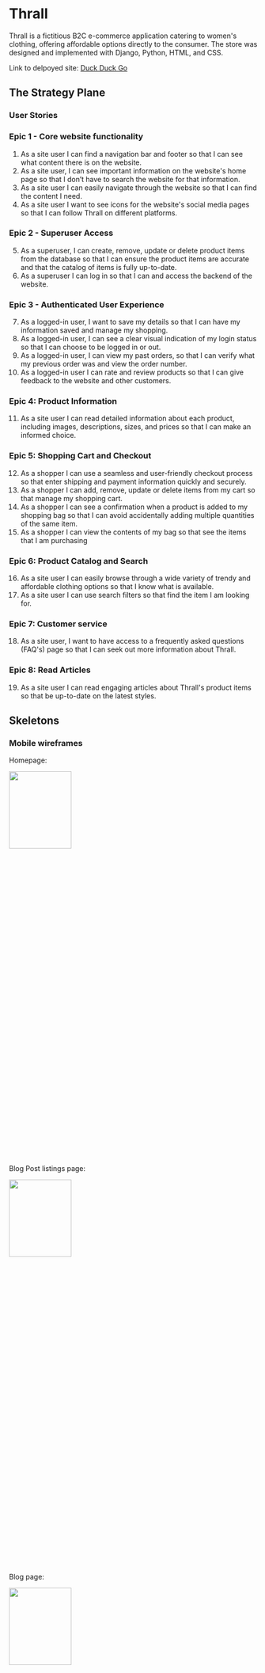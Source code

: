 # Thrall 

Thrall is a fictitious B2C e-commerce application catering to women's clothing, offering affordable options directly to the consumer. The store was designed and implemented with Django, Python, HTML, and CSS. 

Link to delpoyed site: [Duck Duck Go](https://duckduckgo.com)

## The Strategy Plane

### User Stories 

### Epic 1 - Core website functionality
1. As a site user I can find a navigation bar and footer so that I can see what content there is on the website.
2. As a site user, I can see important information on the website's home page so that I don’t have to search the website for that information.
3. As a site user I can easily navigate through the website so that I can find the content I need.
4. As a site user I want to see icons for the website's social media pages so that I can follow Thrall on different platforms.

### Epic 2 - Superuser Access 
5. As a superuser, I can create, remove, update or delete product items from the database so that I can ensure the product items are accurate and that the catalog of items is fully up-to-date.
6. As a superuser I can log in so that I can and access the backend of the website.

### Epic 3 - Authenticated User Experience
7. As a logged-in user, I want to save my details so that I can have my information saved and manage my shopping.
8. As a logged-in user, I can see a clear visual indication of my login status so that I can choose to be logged in or out.
9. As a logged-in user, I can view my past orders, so that I can verify what my previous order was and view the order number.
10. As a logged-in user I can rate and review products so that I can give feedback to the website and other customers.

### Epic 4: Product Information
11. As a site user I can read detailed information about each product, including images, descriptions, sizes, and prices so that I can make an informed choice.

### Epic 5: Shopping Cart and Checkout
12.  As a shopper I can use a seamless and user-friendly checkout process so that enter shipping and payment information quickly and securely.
13.  As a shopper I can add, remove, update or delete items from my cart so that manage my shopping cart.
14.  As a shopper I can see a confirmation when a product is added to my shopping bag so that I can avoid accidentally adding multiple quantities of the same item.
15.  As a shopper I can view the contents of my bag so that see the items that I am purchasing

### Epic 6: Product Catalog and Search
16. As a site user I can easily browse through a wide variety of trendy and affordable clothing options so that I know what is available.
17. As a site user I can use search filters so that find the item I am looking for.

### Epic 7: Customer service 
18.  As a site user, I want to have access to a frequently asked questions (FAQ's) page so that I can seek out more information about Thrall.

### Epic 8: Read Articles 
19. As a site user I can read engaging articles about Thrall's product items so that be up-to-date on the latest styles.

## Skeletons 

### Mobile wireframes

Homepage:


<img src="media/thrall-wireframes/homepage-mobile.png"  width="50%" height="20%">

Blog Post listings page:

<img src="media/thrall-wireframes/blog-page-mobile.png"  width="50%" height="20%">

Blog page:

<img src="media/thrall-wireframes/blog-post-mobile.png"  width="50%" height="20%">

Product Management page:

<img src="media/thrall-wireframes/product-management-mobile.png"  width="50%" height="20%">

Products page:

<img src="media/thrall-wireframes/products-page mobile.png"  width="50%" height="20%">

Profile page:

<img src="media/thrall-wireframes/profile-page-mobile.png"  width="50%" height="20%">

Shopping bag: 

<img src="media/thrall-wireframes/shopping-cart-mobile.png"  width="50%" height="20%">


### Desktop Wireframes: 

Homepage: 

![image of homepage wireframe](media/thrall-wireframes/homepage.png)

Blog page:

![image of blog detail page wireframe](media/thrall-wireframes/blog-detail-page.png)

Blog Post listing page:

![image of blog post page ](media/thrall-wireframes/blog-post-page.png)

Contact Form page: 

![image of contact form page wireframe ](media/thrall-wireframes/contact-form-page.png)

Frequently asked questions page: 

![image of faq page wireframe](media/thrall-wireframes/faq-page.png)

Products page: 

![image of product page](<media/thrall-wireframes/products page.png>)

Product detail page: 

![image of product detail page wireframe](media/thrall-wireframes/product-detail-page.png)

Product Management page:

![image of product management page wireframe](media/thrall-wireframes/product-management-page.png)

Profile page:

![image of profile page wireframe](media/thrall-wireframes/profile-page.png)

Shopping bag page:

![image of shopping cart wireframe](<media/thrall-wireframes/shopping cart page.png>)


## Database Schema
## SEO Considerations
### SEO Keyword Research Process 
In the following section, I will document the process for researching keywords for the website 'Thrall'. I will find and analyse search engine terms that people enter into search engines with the goal of using that data to optimize my website for search engine optimization. 

**Business:** The topic of my Portfolio Project 5 will be a fictional online e-commerce business that sells low-price woman’s clothing online called, ‘Thrall.’. The business and website will be modelled on low-price e-commerce clothing sites like SHEIN, Boohoo.com and ASOS. 

**Keyword research steps**
1.	Brainstorm your general topics: Clothes, women’s clothes, fashion, women’s clothes online, low-price clothes, women’s fashion online and cheap clothing brands.

2.	Brain dump possible keywords for each of the general topics: 
-	Clothes: t-shirt, trousers, dress, shoes, jackets, skirts, leggings 
-	Women’s clothes: plus-size clothing, summer clothes, summer dresses, party dresses, clothing stores, men’s fashion
-	Fashion: Fashion trends, fashion style, fashion website, fashion online, casual wear, streetwear, vintage clothing
-	Low-price clothes: cheap clothes, low-prices clothes, cheapest online clothing shop
-	Women’s fashion online: best online clothing stores, free-delivery online clothing, new online clothing 
-	Cheap clothing brands: cheapest clothing brand, online clothing sale, How to get cute clothes on a budget? cheap like Shein, fast-fashion 

3.	Research your brain dump ideas on goggle: 
4.	Ensure you have a selection of short and long-tail keywords: 

-	Clothes: 
People also ask: What clothes last the longest? What's the hottest clothing brand? How do you shop for clothes on a budget? What clothing brand starts with P?
Related searches: clothes men, women clothes online, clothes meaning, clothes website, women’s clothes, clothes for girls, new clothes, boohoo
-	Women’s clothes:
Related search terms: women's clothes online, women's clothes shops in killarney, women’s clothes sale, women’s clothes online, women’s clothes sizes, women’s clothes next day delivery, women’s clothes Ireland 
Related searches: ASOS, Urban Outfitters, Uniqlo, Nordstorm, women’s clothing websites, where to shop for women’s clothing, trendy women’s clothing, new in women’s clothing, dunnes stores ladies dresses, boohoo, dunnes stores online same

-	Women’s clothes online: 

People also ask: Which online site is best for dress? Is BooHoo just online? What is ASOS website? What is the style in Ireland?

Related searches: Women's online clothing sale, Women's online clothing boutiques, Cheap women's online clothing, Best women's online clothing, Plus size women's online clothing Irish clothing websites
-	 Fashion: 

People also ask: What do you mean fashion?, What clothes will be trending in 2023?, What does fashion in style mean?, How do fashion trends start?

Related Searches: fashion style, fashion nova, fashion women, fashion online, fashion designer, fashion website, fashion trends
-	Low- price clothes: 

Related search terms: cheap clothes Ireland, cheap clothes online, cheap designer clothes website, cheap online shopping Ireland, dress for less, best online clothes shops ireland

Related searches: Low price clothes online, low price clothes women’s, low price clothes for ladies, cheap clothes online Ireland, cheap clothes Ireland, cheap clothes for men, cheap designer clothes website, clothing outlet online

-	Women’s fashion online: 

People also ask: What is the most popular online clothing brand?, Which online site is best for dress?, What is ASOS website?, Where is Nasty Gal located?

Related searches: Asos, best online clothing stores, boohoo, nasty gal, best online clothes shops Ireland, dunnes stores online sales, women’s clothing

-	Cheap clothing brands: 
People also ask: Why is M and M so cheap?, How to get cute clothes on a budget ?Does Shien sell good clothes?

Related searches: Cheap clothing brands women’s, Cheap clothing brands men’s, Cheap clothing brands online, top 10 online clothing stores, best cheap clothing brands, best cheap online clothing stores, cheap clothing stores online, cheap designer clothes 

5.	Assess your choices for relevance and authoritativeness, and dig into the data available on keyword volume and competition using wordtracker.com

Relevance
I have disposed of certain keywords because my Portfolio Project 5 website will not be providing a solution too. I will also not use keywords that are the names of rival clothing brands: 
men’s fashion, vintage clothing, cheap like Shein, women’s clothes next day delivery, women's clothes shops in killarney, cheap clothes for men, cheap clothing brands men’s,
Authority
I have disposed of any keywords that my Portfolio Project 5 website can not speak about from a place of authority or will be too competitive for my business/website to compete with: 
women's clothes online, cheapest online clothing shop, clothing stores, best online clothing stores, cheap like Shein, fast-fashion, women’s clothes next day delivery, cheap clothes online

I have highlighted in red the keywords struck out from my core keyword list for both relevance and authority: 
-	Clothes: t-shirt, trousers, dress, shoes, jackets, skirts, leggings 
-	Women’s clothes: plus-size clothing, summer clothes, summer dresses, party dresses, clothing stores, men’s fashion
-	Fashion: Fashion trends, fashion style, fashion website, fashion online, casual wear, streetwear, vintage clothing
-	Low-price clothes: cheap clothes, low-prices clothes, cheapest online clothing shop
-	Women’s fashion online: best online clothing stores, free-delivery online clothing, new online clothing 
-	Cheap clothing brands: cheapest clothing brand, online clothing sale, How to get cute clothes on a budget? cheap like Shein, fast-fashion 


-	By the end of this exercise you should have between 10 and 20 keywords, which should be a mix of short-tail keywords and long-tail phrases.


**Viable keywords**
Short: 
Clothes, Women’s clothes, Fashion, t-shirt, dress, summer clothes, summer dresses, fashion style, fashion website, fashion online, casual wear, streetwear, cheap clothes, shoes, jackets, skirts, leggings, 

Long: 
Low-price clothes, Women’s fashion online, cheap clothing brands, plus-size clothing, cheapest clothing brands, online clothing sale, How to get cute clothes on a budget, best online clothing store, free-delivery online clothing low-price clothes

Keywords checked against WordTracker: 
Clothes:

## Content ## 

In the following section, I have documented my process for researching & creating content for my Portfolio Project 5 website. I will document the process of researching content for my website. 

**Business:** The topic of my Portfolio Project 5 will be a fictional online e-commerce business that sells low-price woman’s clothing online called, ‘Thrall’. The business and website will be modelled on low-price e-commerce clothing sites like SHEIN, Boohoo.com and ASOS. 


 <ins>**Considerations** </ins>

**1.	What do your users need?**

- User-Friendly Interface: The website should have a clean and intuitive design, making it easy for customers to navigate and find what they're looking for. The use of clear categories, filters, and search functionality help users quickly locate desired products.

- Attractive Visuals: Given that the business revolves around selling clothing, high-quality product images and visually appealing design elements are crucial. Showcasing clothing items through professional product photography and visually engaging layouts will help attract customers.

- Extensive Product Catalogue: The website will a wide range of low-priced women's clothing items to cater to various tastes and preferences. Include diverse categories like tops, dresses, bottoms, outerwear, and accessories. 

- Detailed Product Information: The website will provide comprehensive and accurate product descriptions, including fabric materials, sizing charts and care instructions. This helps customers make informed purchasing decisions and reduces the likelihood of returns or dissatisfaction.

- Reviews and Ratings: The website will incorporate a system where customers can leave reviews and ratings for the products they have purchased. Positive reviews build trust and credibility, while negative feedback helps you identify areas for improvement. Ensure transparency by displaying both positive and negative reviews, allowing customers to make informed choices.

- Secure Payment Options: The website will offer a secure payment method to give customers confidence when making transactions. 

- Mobile-Friendly Design: The website will be optimized for mobile devices, as a significant portion of online shopper’s access e-commerce platforms through smartphones and tablets. Responsive design elements will be implemented to ensure a seamless user experience across various screen sizes.

- Efficient Customer Support: Offer a comprehensive FAQ section. 

- Easy Returns and Exchange Policy: The website will clearly communicate Thrall’s returns and exchange policy, making it hassle-free for customers to return or exchange products if needed. A transparent and customer-friendly policy instils confidence and encourages repeat purchases.


**2.	What information and features can you provide to meet those needs?**

- Homepage: The website will have an attractive and engaging homepage that showcases your brand and highlights relevant images or content. The homepage will also sport visually appealing banners to grab customers' attention.

- Product Listings: The websites’ product listings will be organized into clear categories and subcategories, making it easy for customers to browse and find specific items. 

- Shopping Cart: The website will have a user-friendly shopping cart feature that allows customers to add items, view their cart, update quantities, and proceed to checkout seamlessly. It will display the total order value, shipping fees, and any discounts.

- Search and Filters: The website will have a robust search functionality that allows customers to search for specific products or keywords.

- Customer Reviews and Ratings: The website will enable customers to leave reviews and ratings for products they have purchased. These reviews will help others make purchasing decisions. 

- Secure Checkout: The website will have a secure and encrypted checkout process that protects customers' payment information. 

- Account Registration: Customers will have the option to create an account on the website. This allows for a smoother checkout process and order history tracking.

- Newsletter Subscription: Customers will have the option to subscribe to Thrall’s newsletter to receive updates on new arrivals, promotions, and exclusive offers. 


**3.	How can you make the information easy to understand?**

- Clear and Concise Language: The website will have simple and straightforward language to convey information. It will avoid jargon or overly technical terms that may confuse or alienate your customers. Sentences and paragraphs will be concise, focusing on the essential details.
  
- Use Headings and Subheadings: Content will be organized using headings and subheadings to create a clear hierarchy. This allows users to scan the page quickly and find the information they are looking for. 
  
- Bullet Points and Lists: Information will be presented in bullet points or numbered lists where applicable. 
  
- Visuals: Visuals such as icons and images to complement textual information. 

- Consistent Formatting: The website will maintain a consistent formatting style throughout to create a cohesive and user-friendly experience.
  
- 	Emphasize Important Information: Important information will be highlighted using techniques such as bold or italicized text, coloured text, or callout boxes. This will draw attention to critical details or instructions, making them easier to spot and understand.
 
- Avoid Information Overload: The website will avoid overwhelming users with an excessive amount of information on a single page. The content will be broken up into logical sections.
  
- User-Friendly Navigation: The website will have clear and intuitive navigation menus. Users should be able to easily find the information they need without having to search extensively. 
  
- Accessibility Considerations: The website will be accessible to a wide range of users, including those with visual impairments. Use alternative text for image will ensure that your website can be navigated using keyboard-only inputs.


**4.	How can you demonstrate expertise, authoritativeness, and trustworthiness in your content?**

- High-Quality and Well-Researched Content: The content on the website is accurate, up-to-date, and well-researched. 

- Design and Branding: The website will be visually appealing and reflect Thrall’s brand identity. 
  
- Reviews: The website will display reviews from satisfied customers to showcase positive feedback. The website will also display reviews from unsatisfied customers with a view on transparency. 
  
- Privacy Policy and Data Protection: The website will clearly communicate Thrall’s privacy policy, data protection measures, and adherence to relevant regulations such as GDPR or CCPA. 
  
- Consistent Brand Voice and Messaging: The website will maintain a consistent brand voice and messaging across all the site’s content. This helps build recognition and familiarity, reinforcing your expertise and trustworthiness.

**5.	Would there be other pages within your own site you could link to from your chosen page?**

- Navigation Bar: The navigation bar will have internal links help users navigate your website more easily by providing relevant pathways to other pages with related or supplementary information. The navigation bar will feature pages like ‘About Us’ and ‘Contact Us.’ 
  
- Cross-Promotion and Upselling: The website will have internal links that can be used as a means of cross-promotion, allowing the website to highlight related products, services, or content that may be of interest to the website’s user. For example, a blog post titled, ‘5 looks for hot girl summer’ will have links to all of Thrall’s products featured in the post. 
  
- Related Blog Posts or Articles: The blog or article section on the website, will link to relevant posts or articles that provide further insights, tips, or information on related topics.

**6.	Are there opportunities to link back to external websites that already rank highly on Google?**

- Building Relationships: The website will link to external websites like Twitter, Facebook, and Instagram.

**7.	How can you help users discover other relevant parts of your web application?**

- Clear and Intuitive Navigation: The website will have a clear and intuitive navigation bar that is easily accessible on every page of the web application. 

- Homepage: The website will have a visually appealing homepage or dashboard that provides an overview of the key features, sections, or categories available in your web application. 
  
- Search Functionality: The website will have a search bar within the web application to allow users to search for specific content or features.






### E-commerce Application Type
Thrall is a fictitious B2C e-commerce application catering to women's clothing, offering affordable options directly to the consumer. With a target demographic of women aged 18-34, Thrall focuses on providing a seamless and convenient shopping experience. The website is specifically designed to facilitate quick and easy single-payment purchases, catering to the impulse-buying behaviour commonly associated with B2C e-commerce. It is important to note that Thrall's platform is exclusively dedicated to serving individual customers and is not intended for selling merchandise to other businesses.

### Marketing Stratergy
Thrall's marketing strategy would leverage a substantial budget to effectively reach its target demographic. A key focus would be on utilizing Google Ads to enhance Thrall's SEO ranking, increasing visibility and attracting organic traffic. To establish trust with the target demographic, a combination of organic marketing tactics would be employed. This would involve creating fashion-oriented content specifically tailored to the audience and distributing it across Thrall's social media platforms.

Furthermore, Thrall would prioritize cultivating a robust social media presence, closely intertwined with a compelling influencer marketing strategy. By partnering with influential personalities who resonate with younger shoppers, Thrall aims to bolster its reputation through engaging content such as clothing hauls and reviews. To encourage product reviews across various social media platforms and YouTube, Thrall would offer an affiliate marketing program option or provide vouchers to influencers with an audience matching the demographic of the brand.

This user-generated content, generated through influencer partnerships, would subsequently be shared on Thrall's own social media pages, further amplifying its reach and engagement within the target demographic.
Regular newsletters would also be sent to a registered users inbox containing an overview of new products/sales and discount codes. 

### Marketing research

In the following document will display the research and evidence I have collected in order to select the most suitable marketing type for my PP5 project website, ‘Thrall’. Because the fictional e-commerce business to closely modelled of the Chinese e-commerce business, ‘Shein,’ the statistics, demographics and other visual aids are acquired from ‘similarweb’s’ 2022 information on Shein. 

Similarweb is an online resource that uses public data sources are an aggregation of online information available to the public. Like how search engines like Google index the web, Similarweb employs an automated technique for capturing and indexing public data from billions of website pages and apps every month.



## Features
## Page Content
## Deployment

## Scalibility 

During the project's design phase, I initially had a set of features in mind, but due to the deadline constraints, I had to prioritize certain functionalities for the initial deployment. Nevertheless, I have outlined below the features that I would like to include in future resales:

### Inventory Tracking:
To transform the website into a fully functional platform, incorporating inventory tracking functionality is essential. This feature will not only assist the site owner in keeping track of product levels but also enable the system to notify customers when items are running low in stock or are completely out of stock. This way, both the business owner and the customers can manage their inventory and expectations efficiently.

### Recommendations Feature:
I wanted to include a wishlist in the sites features. A wishlist provides users with a way to save products they are interested in without immediately making a purchase. This keeps them engaged with the website, even if they are not ready to buy at that moment. It allows users to curate their preferences and revisit their selections later, increasing the chances of product purchase and returning to the site.

## Technologies Used 
- similarweb
- Bootstrap
- Django
- Python
- Font Awesome
- Google Dev Tools
- Github
- Gitpod
- Grammerly
- png2jpg
- Heroku
- PostgreSQL
- Nu Html Checker
- W3C CSS Validation Service
- JSHint
- CI PYTHON LINTER
- SYNK
- WAVE
- Am I Responsive?
